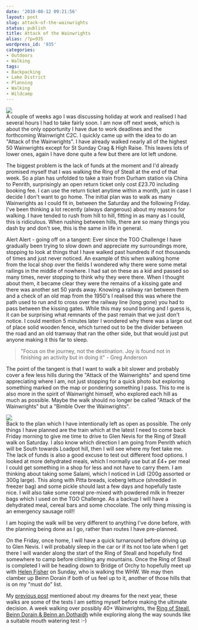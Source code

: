 ```yaml
---
date: '2010-08-12 09:21:56'
layout: post
slug: attack-of-the-wainwrights
status: publish
title: Attack of the Wainwrights
alias: /?p=935
wordpress_id: '935'
categories:
- Outdoors
- Walking
tags:
- Backpacking
- Lake District
- Planning
- Walking
- Wildcamp
---
```


[![](http://lh3.ggpht.com/_mwiBNuCX3e4/RPrzr3cFABI/AAAAAAAAARQ/RdRN6KtrWtU/s400/High%20Street%2007-07-06%20036.jpg)](http://picasaweb.google.com/lh/photo/fxmbnZwMj4q8LownLRuCRw?feat=embedwebsite)  
A couple of weeks ago I was discussing holiday at work and realised I had several hours I had to take fairly soon. I am now off next week, which is about the only opportunity I have due to work deadlines and the forthcoming Wainwright C2C. I quickly came up with the idea to do an "Attack of the Wainwrights". I have already walked nearly all of the highest 50 Wainwrights except for St Sunday Crag & High Raise. This leaves lots of lower ones, again I have done quite a few but there are lot left undone.  
  
The biggest problem is the lack of funds at the moment and I'd already promised myself that I was walking the Ring of Steall at the end of that week. So a plan has unfolded to take a train from Durham station via China to Penrith, surprisingly an open return ticket only cost £23.70 including booking fee. I can use the return ticket anytime within a month, just in case I decide I don't want to go home. The initial plan was to walk as many Wainwrights as I could fit in, between the Saturday and the following Friday. I've been thinking a lot recently (always dangerous) about my reasons for walking. I have tended to rush from hill to hill, fitting in as many as I could, this is ridiculous. When rushing between hills, there are so many things you dash by and don't see, this is the same in life in general.  

Alert Alert - going off on a tangent: Ever since the TGO Challenge I have gradually been trying to slow down and appreciate my surroundings more, stopping to look at things that I have walked past hundreds if not thousands of times and just never noticed. An example of this when walking home from the local shop over the fields I wondered why there were some metal railings in the middle of nowhere. I had sat on these as a kid and passed so many times, never stopping to think why they were there. When I thought about them, it became clear they were the remains of a kissing gate and there was another set 50 yards away. Knowing a railway ran between them and a check of an old map from the 1950's I realised this was where the path used to run and to cross over the railway line (long gone) you had to pass between the kissing gates. While this may sound boring and I guess is, it can be surprising what remnants of the past remain that we just don't notice. I could mention 5 minutes later I wondered why there was a large out of place solid wooden fence, which turned out to be the divider between the road and an old tramway that ran the other side, but that would just put anyone making it this far to sleep.  

> "Focus on the journey, not the destination. Joy is found not in finishing an activity but in doing it" - Greg Anderson  

The point of the tangent is that I want to walk a bit slower and probably cover a few less hills during the "Attack of the Wainwrights" and spend time appreciating where I am, not just stopping for a quick photo but exploring something marked on the map or pondering something I pass. This to me is also more in the spirit of Wainwright himself, who explored each hill as much as possible. Maybe the walk should no longer be called "Attack of the Wainwrights" but a "Bimble Over the Wainwrights".  

[![](http://lh6.ggpht.com/_mwiBNuCX3e4/RNuaL1u3ABI/AAAAAAAAABs/Q0_cdktZAmI/s400/Crinkle%20Crags%2009-08-06%20013.jpg)](http://picasaweb.google.com/lh/photo/IQakuuq72-HSFSxtsSntxg?feat=embedwebsite)  
Back to the plan which I have intentionally left as open as possible. The only things I have planned are the train which at the latest I need to come back Friday morning to give me time to drive to Glen Nevis for the Ring of Steall walk on Saturday. I also know which direction I am going from Penrith which will be South towards Loadpot hill, then I will see where my feet take me. The lack of funds is also a good excuse to test out different food options. I looked at more dehydrated meals, which I normally use but at £4+ per meal I could get something in a shop for less and not have to carry them. I am thinking about taking some Salami, which I noticed in Lidl (200g assorted or 300g large). This along with Pitta breads, iceberg lettuce (shredded in freezer bag) and some pickle should last a few days and hopefully taste nice. I will also take some cereal pre-mixed with powdered milk in freezer bags which I used on the TGO Challenge. As a backup I will have a dehydrated meal, cereal bars and some chocolate. The only thing missing is an emergency sausage roll!!  
  
I am hoping the walk will be very different to anything I've done before, with the planning being done as I go, rather than routes I have pre-planned.  

On the Friday, once home, I will have a quick turnaround before driving up to Glen Nevis. I will probably sleep in the car or if its not too late when I get there I will wander along the start of the Ring of Steall and hopefully find somewhere to camp before climbing any mountains. Once the Ring of Steall is completed I will be heading down to Bridge of Orchy to hopefully meet up with [Helen Fisher](http://helenswonderings.blogspot.com) on Sunday, who is walking the WHW. We may then clamber up Beinn Dorain if both of us feel up to it, another of those hills that is on my "must do" list.  

My [previous post](http://www.stevenhorner.com/?p=920) mentioned about my dreams for the next year, these walks are some of the tests I am setting myself before making the ultimate decision. A week walking over possibly 40+ Wainwrights, the [Ring of Steall](http://www.walkhighlands.co.uk/fortwilliam/ringofsteall.shtml), [Beinn Dorain & Beinn an Dothaidh](http://www.walkhighlands.co.uk/argyll/beinn-dorain.shtml) while exploring along the way sounds like a suitable mouth watering test :-)
